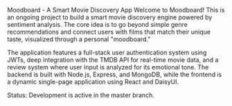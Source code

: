 

Moodboard - A Smart Movie Discovery App
Welcome to Moodboard! This is an ongoing project to build a smart movie discovery engine powered by sentiment analysis. The core idea is to go beyond simple genre recommendations and connect users with films that match their unique taste, visualized through a personal "moodboard."

The application features a full-stack user authentication system using JWTs, deep integration with the TMDB API for real-time movie data, and a review system where user input is analyzed for its emotional tone. The backend is built with Node.js, Express, and MongoDB, while the frontend is a dynamic single-page application using React and DaisyUI.

Status: Development is active in the master branch.
